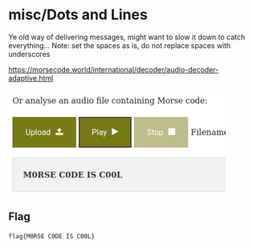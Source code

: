 # misc/Dots and Lines

Ye old way of delivering messages, might want to slow it down to catch  everything… Note: set the spaces as is, do not replace spaces with  underscores

https://morsecode.world/international/decoder/audio-decoder-adaptive.html

![image-20210716233608886](img/image-20210716233608886.png)

## Flag

```
flag{M0RSE C0DE IS C00L}
```


